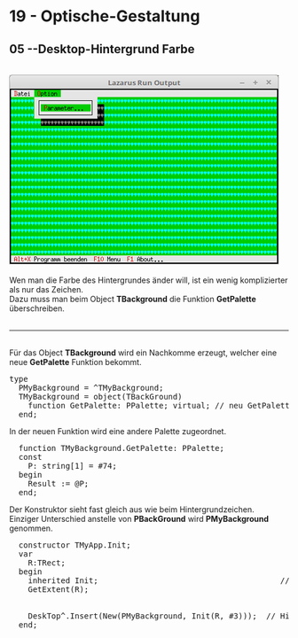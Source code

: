# 19 - Optische-Gestaltung
## 05 --Desktop-Hintergrund Farbe
<br>
<img src="image.png" alt="Selfhtml"><br><br>
Wen man die Farbe des Hintergrundes änder will, ist ein wenig komplizierter als nur das Zeichen.<br>
Dazu muss man beim Object <b>TBackground</b> die Funktion <b>GetPalette</b> überschreiben.<br>
<br>
<hr><br>
Für das Object <b>TBackground</b> wird ein Nachkomme erzeugt, welcher eine neue <b>GetPalette</b> Funktion bekommt.<br>
<pre><code=pascal>type
  PMyBackground = ^TMyBackground;
  TMyBackground = object(TBackGround)
    function GetPalette: PPalette; virtual; // neu GetPalette
  end;</code></pre>
In der neuen Funktion wird eine andere Palette zugeordnet.<br>
<pre><code=pascal>  function TMyBackground.GetPalette: PPalette;
  const
    P: string[1] = #74;</font>
  begin
    Result := @P;
  end;</code></pre>
Der Konstruktor sieht fast gleich aus wie beim Hintergrundzeichen.<br>
Einziger Unterschied anstelle von <b>PBackGround</b> wird <b>PMyBackground</b> genommen.<br>
<pre><code=pascal>  constructor TMyApp.Init;
  var
    R:TRect;
  begin
    inherited Init;                                       // Vorfahre aufrufen
    GetExtent(R);
<br>
    DeskTop^.Insert(New(PMyBackground, Init(R, #3)));  // Hintergrund einfügen.</font>
  end;</code></pre>
<br>
